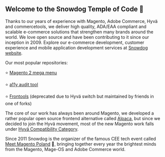 ## Welcome to the Snowdog Temple of Code 👋

Thanks to our years of experience with Magento, Adobe Commerce, Hyvä and commercetools, we deliver high quality, ADA/EAA compliant and scalable e-commerce solutions that strengthen many brands around the world. We love open source and have been contributing to it since our inception in 2009. Explore our e-commerce development, customer experience and mobile application development services at [Snowdog website](https://snow.dog/services).

Our most popular repositories:

⭐️ [Magento 2 mega menu](https://github.com/SnowdogApps/magento2-menu)

⭐️ [a11y audit tool](https://github.com/SnowdogApps/a11y-audit-tool)

⭐️ [Frontools](https://github.com/SnowdogApps/magento2-frontools) (deprecated due to Hyvä switch but maintained by friends in one of forks)

The core of our work has always been around Magento, we developed a rather popular open source frontend alternative called [Alpaca](https://github.com/SnowdogApps/magento2-alpaca-theme), but since we decided to join the Hyvä movement, most of the new Magento work falls under [Hyvä Compatibility Category](https://github.com/topics/snowdog-hyva).

Since 2011 Snowdog is the organizer of the famous CEE tech event called [Meet Magento Poland](https://meetmagento.pl) 🧡, bringing together every year the brightest minds from the Magento, Mage-OS and Adobe Commerce world.

<!--

**Here are some ideas to get you started:**

🙋‍♀️ A short introduction - what is your organization all about?
🌈 Contribution guidelines - how can the community get involved?
👩‍💻 Useful resources - where can the community find your docs? Is there anything else the community should know?
🍿 Fun facts - what does your team eat for breakfast?
🧙 Remember, you can do mighty things with the power of [Markdown](https://docs.github.com/github/writing-on-github/getting-started-with-writing-and-formatting-on-github/basic-writing-and-formatting-syntax)
-->
